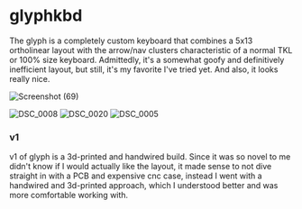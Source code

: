 # glyphkbd
The glyph is a completely custom keyboard that combines a 5x13 ortholinear layout with the arrow/nav clusters characteristic of a normal TKL or 100% size keyboard. Admittedly, it's a somewhat goofy and definitively inefficient layout, but still, it's my favorite I've tried yet. And also, it looks really nice.

![Screenshot (69)](https://github.com/galile0-designs/glyphkbd/assets/134774462/fc53d2b5-7bfd-49f7-bec6-fc4e9676147f)

![DSC_0008](https://github.com/galile0-designs/glyphkbd/assets/134774462/0f9bec99-c76c-4ecc-a129-9ab1ce3d6208)
![DSC_0020](https://github.com/galile0-designs/glyphkbd/assets/134774462/0d69dcc5-ae64-4f41-9b0d-04ac140818c2)
![DSC_0005](https://github.com/galile0-designs/glyphkbd/assets/134774462/6a66da9b-4a4c-4f8b-aba8-3e628babb39b)

### v1
v1 of glyph is a 3d-printed and handwired build. Since it was so novel to me didn't know if I would actually like the layout, it made sense to not dive straight in with a PCB and expensive cnc case, instead I went with a handwired and 3d-printed approach, which I understood better and was more comfortable working with.
